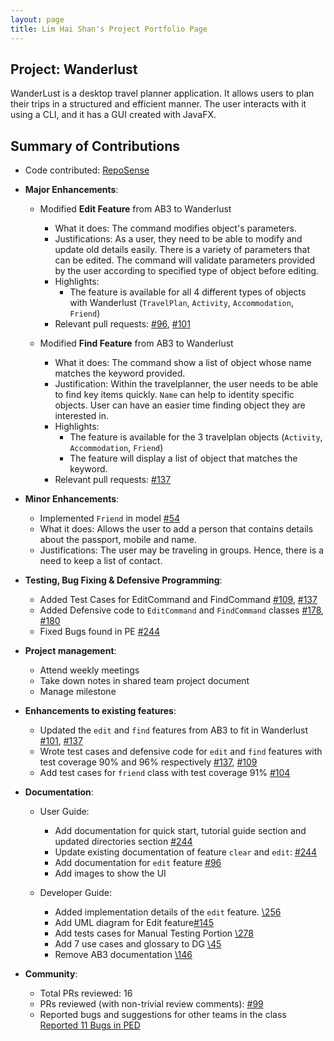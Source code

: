 ```yaml
---
layout: page
title: Lim Hai Shan's Project Portfolio Page
---
```


## Project: Wanderlust

WanderLust is a desktop travel planner application. It allows users to plan their trips in a structured and efficient manner.
The user interacts with it using a CLI, and it has a GUI created with JavaFX.

## Summary of Contributions

- Code contributed: [RepoSense](https://nus-cs2103-ay2021s1.github.io/tp-dashboard/#breakdown=true&search=underthehai)

* **Major Enhancements**:
    - Modified **Edit Feature** from AB3 to Wanderlust
        - What it does: The command modifies object's parameters.
        - Justifications: As a user, they need to be able to modify and update old details easily. There is a variety of parameters that
        can be edited. The command will validate parameters provided by the user according to specified type of object 
        before editing.
        - Highlights: 
            - The feature is available for all 4 different types of objects with Wanderlust (`TravelPlan`, `Activity`, `Accommodation`, `Friend`)
        - Relevant pull requests: [\#96](https://github.com/AY2021S1-CS2103-T14-3/tp/pull/96), [\#101](https://github.com/AY2021S1-CS2103-T14-3/tp/pull/101)
        
    - Modified **Find Feature** from AB3 to Wanderlust
        - What it does: The command show a list of object whose name matches the keyword provided.
        - Justification: Within the travelplanner, the user needs to be able to find key items quickly. `Name` can help to identity specific objects. User can have an easier time finding object they are interested in.
        - Highlights: 
            - The feature is available for the 3 travelplan objects (`Activity`, `Accommodation`, `Friend`)
            - The feature will display a list of object that matches the keyword.
        - Relevant pull requests: [\#137](https://github.com/AY2021S1-CS2103-T14-3/tp/pull/137)
        

* **Minor Enhancements**:
    - Implemented `Friend` in model [\#54](https://github.com/AY2021S1-CS2103-T14-3/tp/pull/54)
    - What it does: Allows the user to add a person that contains details about the passport, mobile and name.
    - Justifications: The user may be traveling in groups. Hence, there is a need to keep a list of contact.
    
* **Testing, Bug Fixing & Defensive Programming**:
    - Added Test Cases for EditCommand and FindCommand [\#109](https://github.com/AY2021S1-CS2103-T14-3/tp/pull/109), [\#137](https://github.com/AY2021S1-CS2103-T14-3/tp/pull/137)
    - Added Defensive code to `EditCommand` and `FindCommand` classes [\#178](https://github.com/AY2021S1-CS2103-T14-3/tp/pull/178), [\#180](https://github.com/AY2021S1-CS2103-T14-3/tp/pull/180)
    - Fixed Bugs found in PE [\#244](https://github.com/AY2021S1-CS2103-T14-3/tp/pull/244)

* **Project management**:
  * Attend weekly meetings
  * Take down notes in shared team project document
  * Manage milestone

* **Enhancements to existing features**:
  * Updated the `edit` and `find` features from AB3 to fit in Wanderlust [\#101](https://github.com/AY2021S1-CS2103-T14-3/tp/pull/101), [\#137](https://github.com/AY2021S1-CS2103-T14-3/tp/pull/137)
  * Wrote test cases and defensive code for `edit` and `find` features with test coverage 90% and 96% respectively [\#137](https://github.com/AY2021S1-CS2103-T14-3/tp/pull/137), [\#109](https://github.com/AY2021S1-CS2103-T14-3/tp/pull/109)
  * Add test cases for `friend` class with test coverage 91% [\#104](https://github.com/AY2021S1-CS2103-T14-3/tp/pull/104)
  
* **Documentation**:
  * User Guide:
    * Add documentation for quick start, tutorial guide section and updated directories section [\#244](https://github.com/AY2021S1-CS2103-T14-3/tp/pull/244)
    * Update existing documentation of feature `clear` and `edit`: [\#244](https://github.com/AY2021S1-CS2103-T14-3/tp/pull/244)
    * Add documentation for `edit` feature [\#96](https://github.com/AY2021S1-CS2103-T14-3/tp/pull/96)
    * Add images to show the UI
    
  * Developer Guide:  
    * Added implementation details of the `edit` feature. [\256](https://github.com/AY2021S1-CS2103-T14-3/tp/pull/256)
    * Add UML diagram for Edit feature[\#145](https://github.com/AY2021S1-CS2103-T14-3/tp/pull/145)
    * Add tests cases for Manual Testing Portion [\278](https://github.com/AY2021S1-CS2103-T14-3/tp/pull/278)
    * Add 7 use cases and glossary to DG [\45](https://github.com/AY2021S1-CS2103-T14-3/tp/pull/45)
    * Remove AB3 documentation [\146](https://github.com/AY2021S1-CS2103-T14-3/tp/pull/146)
    
* **Community**:
  * Total PRs reviewed: 16
  * PRs reviewed (with non-trivial review comments):  [\#99](https://github.com/AY2021S1-CS2103-T14-3/tp/pull/99)
  * Reported bugs and suggestions for other teams in the class [Reported 11 Bugs in PED](https://github.com/underthehai/ped/issues)
